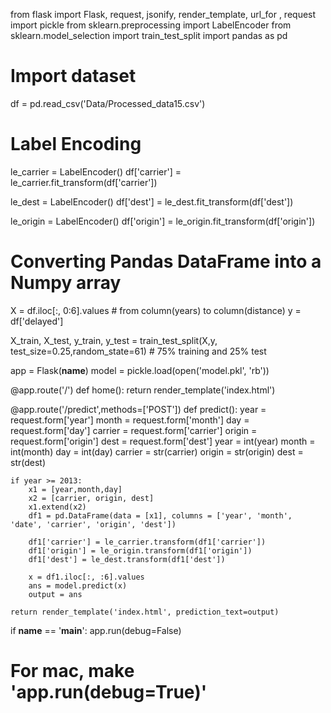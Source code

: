 from flask import Flask, request, jsonify, render_template, url_for , request
import pickle
from sklearn.preprocessing import LabelEncoder
from sklearn.model_selection import train_test_split
import pandas as pd

# Import dataset 
df = pd.read_csv('Data/Processed_data15.csv')

# Label Encoding
le_carrier = LabelEncoder()
df['carrier'] = le_carrier.fit_transform(df['carrier'])

le_dest = LabelEncoder()
df['dest'] = le_dest.fit_transform(df['dest'])

le_origin = LabelEncoder()
df['origin'] = le_origin.fit_transform(df['origin'])

# Converting Pandas DataFrame into a Numpy array
X = df.iloc[:, 0:6].values # from column(years) to column(distance)
y = df['delayed']

X_train, X_test, y_train, y_test = train_test_split(X,y, test_size=0.25,random_state=61) # 75% training and 25% test

app = Flask(__name__)
model = pickle.load(open('model.pkl', 'rb'))

@app.route('/')
def home():
    return render_template('index.html')

@app.route('/predict',methods=['POST'])
def predict():
    year = request.form['year']
    month = request.form['month']
    day = request.form['day']
    carrier = request.form['carrier']
    origin = request.form['origin']
    dest = request.form['dest']
    year = int(year)
    month = int(month)
    day = int(day)
    carrier = str(carrier)
    origin = str(origin)
    dest = str(dest)
    
    if year >= 2013:
        x1 = [year,month,day]
        x2 = [carrier, origin, dest]
        x1.extend(x2)
        df1 = pd.DataFrame(data = [x1], columns = ['year', 'month', 'date', 'carrier', 'origin', 'dest'])
        
        df1['carrier'] = le_carrier.transform(df1['carrier'])
        df1['origin'] = le_origin.transform(df1['origin'])
        df1['dest'] = le_dest.transform(df1['dest'])
        
        x = df1.iloc[:, :6].values
        ans = model.predict(x)
        output = ans
    
    return render_template('index.html', prediction_text=output)
    
if __name__ == '__main__':
	app.run(debug=False)
# For mac, make 'app.run(debug=True)'
